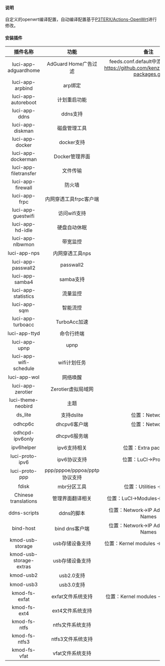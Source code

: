 #### 说明

自定义的openwrt编译配置，自动编译配置基于[P3TERX/Actions-OpenWrt](https://github.com/P3TERX/Actions-OpenWrt)进行修改。

#### 安装插件

| 插件名称                    | 功能                       | 备注                                                                            |
|:-----------------------:|:------------------------:|:-----------------------------------------------------------------------------:|
| luci-app-adguardhome    | AdGuard Home广告过滤         | feeds.conf.default中添加：src-git https://github.com/kenzok8/openwrt-packages.git |
| luci-app-arpbind        | arp绑定                    |                                                                               |
| luci-app-autoreboot     | 计划重启功能                   |                                                                               |
| luci-app-ddns           | ddns支持                   |                                                                               |
| luci-app-diskman        | 磁盘管理工具                   |                                                                               |
| luci-app-docker         | docker支持                 |                                                                               |
| luci-app-dockerman      | Docker管理界面               |                                                                               |
| luci-app-filetransfer   | 文件传输                     |                                                                               |
| luci-app-firewall       | 防火墙                      |                                                                               |
| luci-app-frpc           | 内网穿透工具frpc客户端            |                                                                               |
| luci-app-guestwifi      | 访问wifi支持                 |                                                                               |
| luci-app-hd-idle        | 硬盘自动休眠                   |                                                                               |
| luci-app-nlbwmon        | 带宽监控                     |                                                                               |
| luci-app-nps            | 内网穿透工具nps                |                                                                               |
| luci-app-passwall2      | passwall2                |                                                                               |
| luci-app-samba4         | samba支持                  |                                                                               |
| luci-app-statistics     | 流量监控                     |                                                                               |
| luci-app-sqm            | 智能流控                     |                                                                               |
| luci-app-turboacc       | TurboAcc加速               |                                                                               |
| luci-app-ttyd           | 命令行终端                    |                                                                               |
| luci-app-upnp           | upnp                     |                                                                               |
| luci-app-wifi-schedule  | wifi计划任务                 |                                                                               |
| luci-app-wol            | 网络唤醒                     |                                                                               |
| luci-app-zerotier       | Zerotier虚拟局域网            |                                                                               |
| luci-theme-neobird      | 主题                       |                                                                               |
| ds_lite                 | 支持dslite                 | 位置：Network                                                                    |
| odhcp6c                 | dhcpv6客户端                | 位置：Network                                                                    |
| odhcpd-ipv6only         | dhcpv6服务端                |                                                                               |
| ipv6helper              | ipv6支持相关                 | 位置：Extra packages                                                             |
| luci-proto-ipv6         | ipv6协议支持                 | 位置：LuCI->Protocols                                                            |
| luci-proto-ppp          | ppp/pppoe/pppoa/pptp协议支持 |                                                                               |
| fdisk                   | mbr分区工具                  | 位置：Utilities -> disc                                                          |
| Chinese translations    | 管理界面翻译相关                 | 位置：LuCI->Modules->Translations                                                |
| ddns-scripts            | ddns的脚本                  | 位置：Network->IP Addresses and Names                                            |
| bind-host               | bind dns客户端              | 位置：Network->IP Addresses and Names                                            |
| kmod-usb-storage        | usb存储设备支持                | 位置：Kernel modules -> USB Support                                              |
| kmod-usb-storage-extras | usb存储设备支持                |                                                                               |
| kmod-usb2               | usb2.0支持                 |                                                                               |
| kmod-usb3               | usb3.0支持                 |                                                                               |
| kmod-fs-exfat           | exfat文件系统支持              | 位置：Kernel modules -> Filesystems                                              |
| kmod-fs-ext4            | ext4文件系统支持               |                                                                               |
| kmod-fs-ntfs            | ntfs文件系统支持               |                                                                               |
| kmod-fs-ntfs3           | ntfs3文件系统支持              |                                                                               |
| kmod-fs-vfat            | vfat文件系统支持               |                                                                               |

